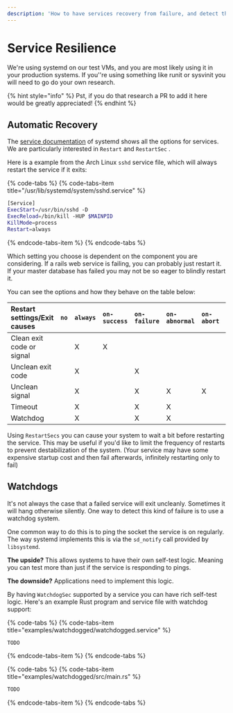 ```yaml
---
description: 'How to have services recovery from failure, and detect that they have failed.'
---
```


# Service Resilience

We're using systemd on our test VMs, and you are most likely using it in your production systems. If you''re using something like runit or sysvinit you will need to go do your own research.

{% hint style="info" %}
Pst, if you do that research a PR to add it here would be greatly appreciated!
{% endhint %}

## Automatic Recovery

The [service documentation](https://www.freedesktop.org/software/systemd/man/systemd.service.html) of systemd shows all the options for services. We are particularly interested in `Restart` and `RestartSec` .

Here is a example from the Arch Linux `sshd` service file, which will always restart the service if it exits:

{% code-tabs %}
{% code-tabs-item title="/usr/lib/systemd/system/sshd.service" %}
```bash
[Service]
ExecStart=/usr/bin/sshd -D
ExecReload=/bin/kill -HUP $MAINPID
KillMode=process
Restart=always
```
{% endcode-tabs-item %}
{% endcode-tabs %}

Which setting you choose is dependent on the component you are considering. If a rails web service is failing, you can probably just restart it. If your master database has failed you may not be so eager to blindly restart it.

You can see the options and how they behave on the table below:

| Restart settings/Exit causes | `no` | `always` | `on-success` | `on-failure` | `on-abnormal` | `on-abort` | `on-watchdog` |
| :--- | :--- | :--- | :--- | :--- | :--- | :--- | :--- |
| Clean exit code or signal |   | X | X |   |   |   |   |
| Unclean exit code |   | X |   | X |   |   |   |
| Unclean signal |   | X |   | X | X | X |   |
| Timeout |   | X |   | X | X |   |   |
| Watchdog |   | X |   | X | X |   | X |

Using `RestartSecs` you can cause your system to wait a bit before restarting the service. This may be useful if you'd like to limit the frequency of restarts to prevent destabilization of the system. \(Your service may have some expensive startup cost and then fail afterwards, infinitely restarting only to fail\)

## Watchdogs

It's not always the case that a failed service will exit uncleanly. Sometimes it will hang otherwise silently. One way to detect this kind of failure is to use a watchdog system.

One common way to do this is to ping the socket the service is on regularly. The way systemd implements this is via the `sd_notify` call provided by `libsystemd`. 

**The upside?** This allows systems to have their own self-test logic. Meaning you can test more than just if the service is responding to pings.

**The downside?** Applications need to implement this logic.

By having `WatchdogSec` supported by a service you can have rich self-test logic. Here's an example Rust program and service file with watchdog support:

{% code-tabs %}
{% code-tabs-item title="examples/watchdogged/watchdogged.service" %}
```bash
TODO
```
{% endcode-tabs-item %}
{% endcode-tabs %}

{% code-tabs %}
{% code-tabs-item title="examples/watchdogged/src/main.rs" %}
```rust
TODO
```
{% endcode-tabs-item %}
{% endcode-tabs %}



